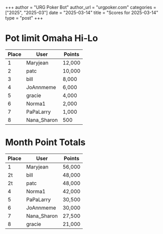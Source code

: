 +++
author = "URG Poker Bot"
author_url = "urgpoker.com"
categories = ["2025", "2025-03"]
date = "2025-03-14"
title = "Scores for 2025-03-14"
type = "post"
+++
# Pot limit Omaha Hi-Lo

| Place | User | Points |
|-------|------|--------|
| 1 | Maryjean | 12,000 |
| 2 | patc | 10,000 |
| 3 | bill | 8,000 |
| 4 | JoAnnmeme | 6,000 |
| 5 | gracie | 4,000 |
| 6 | Norma1 | 2,000 |
| 7 | PaPaLarry | 1,000 |
| 8 | Nana_Sharon | 500 |

# Month Point Totals

| Place | User | Points |
|-------|------|--------|
| 1 | Maryjean | 56,000 |
| 2t | bill | 48,000 |
| 2t | patc | 48,000 |
| 4 | Norma1 | 42,000 |
| 5 | PaPaLarry | 30,500 |
| 6 | JoAnnmeme | 30,000 |
| 7 | Nana_Sharon | 27,500 |
| 8 | gracie | 21,000 |
